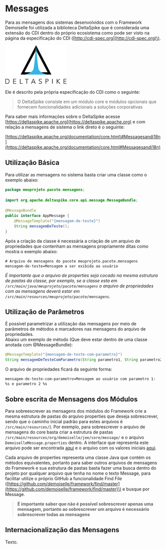 # Messages

Para as mensagens dos sistemas desenvolvidos com o Framework Demoiselle foi utilizada a biblioteca DeltaSpike que é considerada uma extensão do CDI dentro do próprio ecosistema como pode ser visto na página da especificação do CDI \([http://cdi-spec.org](http://cdi-spec.org)\).

![DeltaSpike](deltaspike.png)

Ele é descrito pela própria especificação do CDI como o seguinte:

> O DeltaSpike consiste em um módulo core e módulos opcionais que fornecem funcionalidades adicionais a soluções corporativas

Para saber mais informações sobre o DeltaSpike acesse [https://deltaspike.apache.org](https://deltaspike.apache.org) e com relação a mensagens de sistema o link direto é o seguinte:

[https://deltaspike.apache.org/documentation/core.html\#Messagesandi18n](https://deltaspike.apache.org/documentation/core.html#Messagesandi18n)

## Utilização Básica

Para utilizar as mensagens no sistema basta criar uma classe como o exemplo abaixo:

```java
package meuprojeto.pacote.mensagens;

import org.apache.deltaspike.core.api.message.MessageBundle;

@MessageBundle
public interface AppMessage {
    @MessageTemplate("{mensagem-de-teste}")
    String mensagemDeTeste();
}
```

Após a criação da classe é necessária a criação de um arquivo de propriedades que contenham as mensagens propriamente ditas como mostra o exemplo abaixo:

```properties
# Arquivo de mensagens do pacote meuprojeto.pacote.mensagens
mensagem-de-teste=Mensagem a ser exibida ao usuário
```

_É importante que o arquivo de properties seja cocado na mesma estrutura de pastas da classe, por exemplo, se a classe esta em _`/src/main/java/meuprojeto/pacote/mensagens`_ o arquivo de propriedades com as mensagens deverá estar em _`/src/main/resources/meuprojeto/pacote/mensagens`_._

## Utilização de Parâmetros

É possível parametrizar a utilização das mensagens por meio de parâmetros de métodos e marcadores nas mensagens do arquivo de propriedades.  
Abaixo um exemplo de método \(Que deve estar dentro de uma classe anotada com @MessageBundle\):

```java
@MessageTemplate("{mensagem-de-teste-com-parametro}")
String mensagemDeTesteComParametro(String parametro1, String parametro2);
```

O arquivo de propriedades ficará da seguinte forma:

```properties
mensagem-de-teste-com-parametro=Mensagem ao usuário com parametro 1: %s e parametro 2 %s
```

## Sobre escrita de Mensagens dos Módulos

Para sobreescrever as mensagens dos módulos do Framework crie a mesma estrutura de pastas do arquivo properties que deseja sobrescrever, sendo que o caminho inicial padrão para estes arquivos é  `/src/main/resources/`). Por exemplo, para sobrescrever o arquivo de mensagens do core basta criar a estrutura de pastas `/src/main/resources/org/demoiselle/jee/core/message/` e o arquivo `DemoiselleMessage.properties` dentro. A interface que representa este arquivo pode ser encontrada [aqui]( https://github.com/demoiselle/framework/blob/master/demoiselle-core/src/main/java/org/demoiselle/jee/core/message/DemoiselleMessage.java) e o arquivo com os valores iniciais [aqui](https://github.com/demoiselle/framework/blob/master/demoiselle-core/src/main/resources/org/demoiselle/jee/core/message/DemoiselleMessage.properties).

Cada arquivo de properties representa uma classe Java que contém os métodos equivalentes, portanto para saber outros arquivos de mensagens do Framework e sua estrutura de pastas basta fazer uma busca dentro do projeto por qualquer arquivo que tenha no nome o texto Message, para facilitar utilize o próprio GitHub a funcionalidade Find File \([https://github.com/demoiselle/framework/find/master](https://github.com/demoiselle/framework/find/master)\) e busque por Message.

> **É importante saber que não é possível sobrescrever apenas uma mensagem, portanto ao sobrescrever um arquivo é necessário sobrescrever todas as mensagens**

## Internacionalização das Mensagens

Texto.



